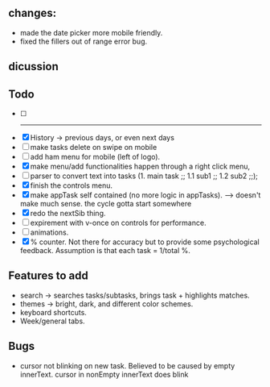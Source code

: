 ## changes:
- made the date picker more mobile friendly.
- fixed the fillers out of range error bug.

## dicussion
<!-- - should "failed" state be done away with? Make the "failed" state apply to tasks that are not "done" by the end of the day? -->

## Todo 
- [ ] ---
- [x] History -> previous days, or even next days
- [ ] make tasks delete on swipe on mobile
- [ ] add ham menu for mobile (left of logo).
- [x] make menu/add functionalities happen through a right click menu,
- [ ] parser to convert text into tasks (1. main task ;; 1.1 sub1 ;; 1.2 sub2 ;;);
- [x] finish the controls menu.
- [x] make appTask self contained (no more logic in appTasks). --> doesn't make much sense. the cycle gotta start somewhere
- [x] redo the nextSib thing.
- [ ] expirement with v-once on controls for performance.
- [ ] animations.
- [x] % counter. Not there for accuracy but to provide some psychological feedback. Assumption is that each task = 1/total %.

## Features to add
- search -> searches tasks/subtasks, brings task + highlights matches.
- themes -> bright, dark, and different color schemes.
- keyboard shortcuts.
- Week/general tabs.

## Bugs
- cursor not blinking on new task. Believed to be caused by empty innerText. cursor in nonEmpty innerText does blink
<!-- - cursor one letter behind when editing -->
